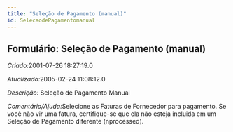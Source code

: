 ```yaml
---
title: "Seleção de Pagamento (manual)"
id: SelecaodePagamentomanual
---
```

<div id="d211370e1" class="section chapter">

<div class="titlepage">

<div>

<div>

## Formulário: Seleção de Pagamento (manual)

</div>

</div>

</div>

<span class="emphasis"> *Criado:*</span>2001-07-26 18:27:19.0

<span class="emphasis">*Atualizado:*</span>2005-02-24 11:08:12.0

<span class="emphasis"> *Descrição:* </span>Seleção de Pagamento Manual

<span class="emphasis">*Comentário/Ajuda:*</span>Selecione as Faturas de
Fornecedor para pagamento. Se você não vir uma fatura, certifique-se que
ela não esteja incluida em um Seleção de Pagamento diferente
(nprocessed).

</div>
